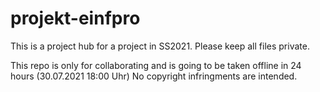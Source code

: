 # projekt-einfpro
This is a project hub for a project in SS2021. Please keep all files private.

This repo is only for collaborating and is going to be taken offline in 24 hours (30.07.2021 18:00 Uhr) No copyright infringments are intended.
